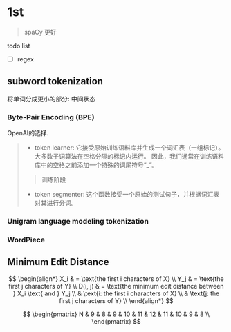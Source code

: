# 1st

> spaCy 更好

todo list

- [ ] regex

## subword tokenization

将单词分成更小的部分: 中间状态

### Byte-Pair Encoding (BPE)

OpenAI的选择.

> - token learner:
> 它接受原始训练语料库并生成一个词汇表（一组标记）。大多数子词算法在空格分隔的标记内运行。
> 因此，我们通常在训练语料库中的空格之前添加一个特殊的词尾符号“_”。
>
> > 训练阶段
>
> - token segmenter:
>  这个函数接受一个原始的测试句子，并根据词汇表对其进行分词。

### Unigram language modeling tokenization

### WordPiece

## Minimum Edit Distance

$$
\begin{align*}
X_i & = \text{the first i characters of X} \\
Y_j & = \text{the first j characters of Y} \\
D(i, j) & = \text{the minimum edit distance between } X_i \text{ and } Y_j \\
& \text{i: the first i characters of X} \\
& \text{j: the first j characters of Y} \\
\end{align*}
$$

$$
\begin{pmatrix}
N & 9 & 8 & 9 & 10 & 11 & 12 & 11 & 10 & 9 & 8 \\
\end{pmatrix}
$$
